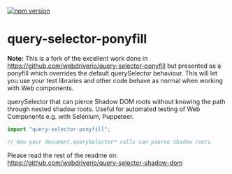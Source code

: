 [![npm version](https://badge.fury.io/js/query-selector-ponyfill.svg)](https://badge.fury.io/js/query-selector-ponyfill)

# query-selector-ponyfill

**Note:** This is a fork of the excellent work done in https://github.com/webdriverio/query-selector-ponyfill but presented as a ponyfill which overrides the default querySelector behaviour. This will let you use your test libraries and other code behave as normal when working with Web components.

querySelector that can pierce Shadow DOM roots without knowing the path through nested shadow roots. Useful for automated testing of Web Components e.g. with Selenium, Puppeteer.

```js
import "query-selector-ponyfill";

// Now your document.querySelector* calls can pierce shadow roots
```

Please read the rest of the readme on: https://github.com/webdriverio/query-selector-shadow-dom
